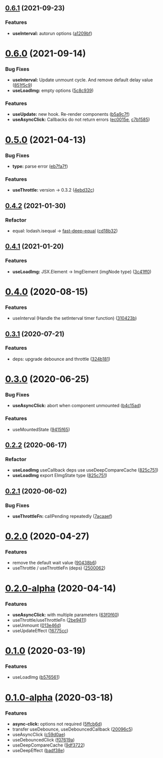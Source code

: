 ## [0.6.1](https://github.com/react-cmpt/hooks/compare/v0.6.0...v0.6.1) (2021-09-23)


### Features

* **useInterval:** autorun options ([a1209bf](https://github.com/react-cmpt/hooks/commit/a1209bf44570901df96fcba3cd63e1078ffe66aa))



# [0.6.0](https://github.com/react-cmpt/hooks/compare/v0.5.0...v0.6.0) (2021-09-14)


### Bug Fixes

* **useInterval:** Update unmount cycle. And remove default delay value ([851f5c9](https://github.com/react-cmpt/hooks/commit/851f5c929d346ecd5ba36d9de93a6c605536b4e1))
* **useLoadImg:** empty options ([5c8c939](https://github.com/react-cmpt/hooks/commit/5c8c9394dc9f8695b9b4b4160e98ff20905ed7bd))


### Features

* **useUpdate:** new hook. Re-render components ([b5a9c7f](https://github.com/react-cmpt/hooks/commit/b5a9c7f453979c86235ea38189d38d77017285ff))
* **useAsyncClick:** Callbacks do not return errors ([ec0015e](https://github.com/react-cmpt/hooks/commit/ec0015e32cd7f2e663dc2982cdf1383e5d1e0574), [c7b1585](https://github.com/react-cmpt/hooks/commit/c7b1585f6a606c97a850eb1b5949e24862327cf2))



# [0.5.0](https://github.com/react-cmpt/hooks/compare/v0.4.2...v0.5.0) (2021-04-13)


### Bug Fixes

* **type:** parse error ([eb7fa7f](https://github.com/react-cmpt/hooks/commit/eb7fa7f64ceb18d4b1af940d7bce91aa481a7d39))


### Features

* **useThrottle:** version -> 0.3.2 ([4ebd32c](https://github.com/react-cmpt/hooks/commit/4ebd32cc4eef38c2e22ac9a5d4b961ed2c83a2ce))



## [0.4.2](https://github.com/react-cmpt/hooks/compare/v0.4.1...v0.4.2) (2021-01-30)


### Refactor

* equal: lodash.isequal -> [fast-deep-equal](https://github.com/epoberezkin/fast-deep-equal) ([cd18b32](https://github.com/react-cmpt/hooks/commit/cd18b32017c320964b6157756abef805689c0d22))



## [0.4.1](https://github.com/react-cmpt/hooks/compare/v0.4.0...v0.4.1) (2021-01-20)


### Features

* **useLoadImg:** JSX.Element -> ImgElement (imgNode type) ([3c41ff0](https://github.com/react-cmpt/hooks/commit/3c41ff0f70a652c0433848cadafde876ed2409d7))



# [0.4.0](https://github.com/react-cmpt/hooks/compare/v0.3.1...v0.4.0) (2020-08-15)


### Features

* useInterval (Handle the setInterval timer function) ([310423b](https://github.com/react-cmpt/hooks/commit/310423b2a6050cab64b6f699045c38ff8414ee8d))



## [0.3.1](https://github.com/react-cmpt/hooks/compare/v0.3.0...v0.3.1) (2020-07-21)


### Features

* deps: upgrade debounce and throttle ([324b181](https://github.com/react-cmpt/hooks/commit/324b1814074f616143ea75d9c0b4e5b0d79c10be))



# [0.3.0](https://github.com/react-cmpt/hooks/compare/v0.2.2...v0.3.0) (2020-06-25)


### Bug Fixes

* **useAsyncClick:** abort when component unmounted ([b4c15ad](https://github.com/react-cmpt/hooks/commit/b4c15add11cc2f54434bb1470fdeecd0dd3e3b43))


### Features

* useMountedState ([9415f65](https://github.com/react-cmpt/hooks/commit/9415f6597cb7bc3f24b9d723d3a9d4e4ba821b8b))



## [0.2.2](https://github.com/react-cmpt/hooks/compare/v0.2.1...v0.2.2) (2020-06-17)


### Refactor

* **useLoadImg** useCallback deps use useDeepCompareCache ([825c751](https://github.com/react-cmpt/hooks/commit/825c751815c22a657537840cf0b35cc7f49941b1))
* **useLoadImg** export EImgState type ([825c751](https://github.com/react-cmpt/hooks/commit/825c751815c22a657537840cf0b35cc7f49941b1))



## [0.2.1](https://github.com/react-cmpt/hooks/compare/v0.2.0...v0.2.1) (2020-06-02)


### Bug Fixes

* **useThrottleFn:** callPending repeatedly ([7acaaef](https://github.com/react-cmpt/hooks/commit/7acaaef1ed6b0d6e219708fe440e20092d1f9e15))



# [0.2.0](https://github.com/react-cmpt/hooks/compare/0.2.0-alpha...0.2.0) (2020-04-27)


### Features

* remove the default wait value ([90438b6](https://github.com/react-cmpt/hooks/commit/90438b64c7ec1388bb4c556de4d1b7a98372779c))
* useThrottle / useThrottleFn (deps) ([2500062](https://github.com/react-cmpt/hooks/commit/2500062b84a5c751ff3d2e552827f46d1322db7a))



# [0.2.0-alpha](https://github.com/react-cmpt/hooks/compare/0.1.0...0.2.0-alpha) (2020-04-14)


### Features

* **useAsyncClick:** with multiple parameters ([63f0f60](https://github.com/react-cmpt/hooks/commit/63f0f60e6325b9f0adee4f79af2ea339490bb8a8))
* useThrottle/useThrottleFn ([2be9411](https://github.com/react-cmpt/hooks/commit/2be94113370dde5185779d29b479963cf5f96adf))
* useUnmount ([013e46d](https://github.com/react-cmpt/hooks/commit/013e46ddeeb6290499cf8ec230e3b4c5024d2c1f))
* useUpdateEffect ([16775cc](https://github.com/react-cmpt/hooks/commit/16775cc4aa40a9fa2d4c161ae3dad9ca662f0d4d))



# [0.1.0](https://github.com/react-cmpt/hooks/compare/0.1.0-alpha...0.1.0) (2020-03-19)


### Features

* useLoadImg ([b576561](https://github.com/react-cmpt/hooks/commit/b5765613d169034ba67e1cd0ce3c7aa32828e9ce))



# [0.1.0-alpha](https://github.com/react-cmpt/hooks/compare/9df37222e0f0fd3717eab40910232102fc19df38...0.1.0-alpha) (2020-03-18)


### Features

* **async-click:** options not required ([5ffcb6d](https://github.com/react-cmpt/hooks/commit/5ffcb6dbbc011435eb32423a39e7f32461741c23))
* transfer useDebounce, useDebouncedCallback ([20096c5](https://github.com/react-cmpt/hooks/commit/20096c5fca9b02039554d88d634c842719422c13))
* useAsyncClick ([c59d0ae](https://github.com/react-cmpt/hooks/commit/c59d0aefc61cb4f637116e4da0133bed18aa8d9a))
* useDebouncedClick ([f07619a](https://github.com/react-cmpt/hooks/commit/f07619a6b1b8525de14e02bcfe9d24a05e81030b))
* useDeepCompareCache ([9df3722](https://github.com/react-cmpt/hooks/commit/9df37222e0f0fd3717eab40910232102fc19df38))
* useDeepEffect ([badf38e](https://github.com/react-cmpt/hooks/commit/badf38e57829f6701d87dfe9d56f5adf10b5f34c))



